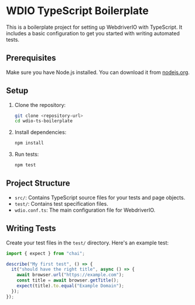 # WDIO TypeScript Boilerplate

This is a boilerplate project for setting up WebdriverIO with TypeScript. It includes a basic configuration to get you started with writing automated tests.

## Prerequisites

Make sure you have Node.js installed. You can download it from [nodejs.org](https://nodejs.org/).

## Setup

1. Clone the repository:

   ```bash
   git clone <repository-url>
   cd wdio-ts-boilerplate
   ```

2. Install dependencies:

   ```bash
   npm install
   ```

3. Run tests:

   ```bash
   npm test
   ```

## Project Structure

- `src/`: Contains TypeScript source files for your tests and page objects.
- `test/`: Contains test specification files.
- `wdio.conf.ts`: The main configuration file for WebdriverIO.

## Writing Tests

Create your test files in the `test/` directory. Here's an example test:

```typescript
import { expect } from "chai";

describe("My first test", () => {
  it("should have the right title", async () => {
    await browser.url("https://example.com");
    const title = await browser.getTitle();
    expect(title).to.equal("Example Domain");
  });
});
```

